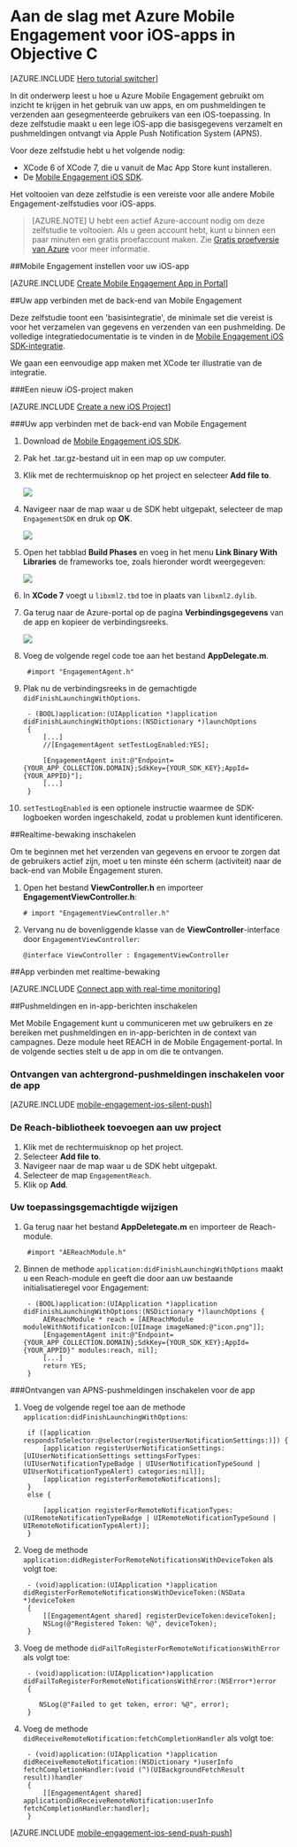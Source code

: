 <properties
    pageTitle="Aan de slag met Azure Mobile Engagement voor iOS in Objective C"
    description="Informatie over het gebruik van Azure Mobile Engagement met analyses en pushmeldingen voor iOS-apps."
    services="mobile-engagement"
    documentationCenter="ios"
    authors="piyushjo"
    manager="dwrede"
    editor="" />

<tags
    ms.service="mobile-engagement"
    ms.workload="mobile"
    ms.tgt_pltfrm="mobile-ios"
    ms.devlang="objective-c"
    ms.topic="hero-article"
    ms.date="05/03/2016"
    ms.author="piyushjo" />

# Aan de slag met Azure Mobile Engagement voor iOS-apps in Objective C

[AZURE.INCLUDE [Hero tutorial switcher](../../includes/mobile-engagement-hero-tutorial-switcher.md)]

In dit onderwerp leest u hoe u Azure Mobile Engagement gebruikt om inzicht te krijgen in het gebruik van uw apps, en om pushmeldingen te verzenden aan gesegmenteerde gebruikers van een iOS-toepassing.
In deze zelfstudie maakt u een lege iOS-app die basisgegevens verzamelt en pushmeldingen ontvangt via Apple Push Notification System (APNS).

Voor deze zelfstudie hebt u het volgende nodig:

+ XCode 6 of XCode 7, die u vanuit de Mac App Store kunt installeren.
+ De [Mobile Engagement iOS SDK].

Het voltooien van deze zelfstudie is een vereiste voor alle andere Mobile Engagement-zelfstudies voor iOS-apps.

> [AZURE.NOTE] U hebt een actief Azure-account nodig om deze zelfstudie te voltooien. Als u geen account hebt, kunt u binnen een paar minuten een gratis proefaccount maken. Zie [Gratis proefversie van Azure](https://azure.microsoft.com/pricing/free-trial/?WT.mc_id=A0E0E5C02&amp;returnurl=http%3A%2F%2Fazure.microsoft.com%2Fen-us%2Fdocumentation%2Farticles%2Fmobile-engagement-ios-get-started) voor meer informatie.

##<a id="setup-azme"></a>Mobile Engagement instellen voor uw iOS-app

[AZURE.INCLUDE [Create Mobile Engagement App in Portal](../../includes/mobile-engagement-create-app-in-portal.md)]

##<a id="connecting-app"></a>Uw app verbinden met de back-end van Mobile Engagement

Deze zelfstudie toont een 'basisintegratie', de minimale set die vereist is voor het verzamelen van gegevens en verzenden van een pushmelding. De volledige integratiedocumentatie is te vinden in de [Mobile Engagement iOS SDK-integratie](mobile-engagement-ios-sdk-overview.md).

We gaan een eenvoudige app maken met XCode ter illustratie van de integratie.

###Een nieuw iOS-project maken

[AZURE.INCLUDE [Create a new iOS Project](../../includes/mobile-engagement-create-new-ios-app.md)]

###Uw app verbinden met de back-end van Mobile Engagement

1. Download de [Mobile Engagement iOS SDK].
2. Pak het .tar.gz-bestand uit in een map op uw computer.
3. Klik met de rechtermuisknop op het project en selecteer **Add file to**.

    ![][1]

4. Navigeer naar de map waar u de SDK hebt uitgepakt, selecteer de map `EngagementSDK` en druk op **OK**.

    ![][2]

5. Open het tabblad **Build Phases** en voeg in het menu **Link Binary With Libraries** de frameworks toe, zoals hieronder wordt weergegeven:

    ![][3]

6. In **XCode 7** voegt u `libxml2.tbd` toe in plaats van `libxml2.dylib`.

7. Ga terug naar de Azure-portal op de pagina **Verbindingsgegevens** van de app en kopieer de verbindingsreeks.

    ![][4]

8. Voeg de volgende regel code toe aan het bestand **AppDelegate.m**.

        #import "EngagementAgent.h"

9. Plak nu de verbindingsreeks in de gemachtigde `didFinishLaunchingWithOptions`.

        - (BOOL)application:(UIApplication *)application didFinishLaunchingWithOptions:(NSDictionary *)launchOptions
        {
            [...]
            //[EngagementAgent setTestLogEnabled:YES];
   
            [EngagementAgent init:@"Endpoint={YOUR_APP_COLLECTION.DOMAIN};SdkKey={YOUR_SDK_KEY};AppId={YOUR_APPID}"];
            [...]
        }

10. `setTestLogEnabled` is een optionele instructie waarmee de SDK-logboeken worden ingeschakeld, zodat u problemen kunt identificeren. 

##<a id="monitor"></a>Realtime-bewaking inschakelen

Om te beginnen met het verzenden van gegevens en ervoor te zorgen dat de gebruikers actief zijn, moet u ten minste één scherm (activiteit) naar de back-end van Mobile Engagement sturen.

1. Open het bestand **ViewController.h** en importeer **EngagementViewController.h**:

    `# import "EngagementViewController.h"`

2. Vervang nu de bovenliggende klasse van de **ViewController**-interface door `EngagementViewController`:

    `@interface ViewController : EngagementViewController`

##<a id="monitor"></a>App verbinden met realtime-bewaking

[AZURE.INCLUDE [Connect app with real-time monitoring](../../includes/mobile-engagement-connect-app-with-monitor.md)]

##<a id="integrate-push"></a>Pushmeldingen en in-app-berichten inschakelen

Met Mobile Engagement kunt u communiceren met uw gebruikers en ze bereiken met pushmeldingen en in-app-berichten in de context van campagnes. Deze module heet REACH in de Mobile Engagement-portal.
In de volgende secties stelt u de app in om die te ontvangen.

### Ontvangen van achtergrond-pushmeldingen inschakelen voor de app

[AZURE.INCLUDE [mobile-engagement-ios-silent-push](../../includes/mobile-engagement-ios-silent-push.md)]  

### De Reach-bibliotheek toevoegen aan uw project

1. Klik met de rechtermuisknop op het project.
2. Selecteer **Add file to**.
3. Navigeer naar de map waar u de SDK hebt uitgepakt.
4. Selecteer de map `EngagementReach`.
5. Klik op **Add**.

### Uw toepassingsgemachtigde wijzigen

1. Ga terug naar het bestand **AppDeletegate.m** en importeer de Reach-module.

        #import "AEReachModule.h"

2. Binnen de methode `application:didFinishLaunchingWithOptions` maakt u een Reach-module en geeft die door aan uw bestaande initialisatieregel voor Engagement:

        - (BOOL)application:(UIApplication *)application didFinishLaunchingWithOptions:(NSDictionary *)launchOptions {
            AEReachModule * reach = [AEReachModule moduleWithNotificationIcon:[UIImage imageNamed:@"icon.png"]];
            [EngagementAgent init:@"Endpoint={YOUR_APP_COLLECTION.DOMAIN};SdkKey={YOUR_SDK_KEY};AppId={YOUR_APPID}" modules:reach, nil];
            [...]
            return YES;
        }

###Ontvangen van APNS-pushmeldingen inschakelen voor de app

1. Voeg de volgende regel toe aan de methode `application:didFinishLaunchingWithOptions`:

        if ([application respondsToSelector:@selector(registerUserNotificationSettings:)]) {
            [application registerUserNotificationSettings:[UIUserNotificationSettings settingsForTypes:(UIUserNotificationTypeBadge | UIUserNotificationTypeSound | UIUserNotificationTypeAlert) categories:nil]];
            [application registerForRemoteNotifications];
        }
        else {

            [application registerForRemoteNotificationTypes:(UIRemoteNotificationTypeBadge | UIRemoteNotificationTypeSound | UIRemoteNotificationTypeAlert)];
        }

2. Voeg de methode `application:didRegisterForRemoteNotificationsWithDeviceToken` als volgt toe:

        - (void)application:(UIApplication *)application didRegisterForRemoteNotificationsWithDeviceToken:(NSData *)deviceToken
        {
            [[EngagementAgent shared] registerDeviceToken:deviceToken];
            NSLog(@"Registered Token: %@", deviceToken);
        }

3. Voeg de methode `didFailToRegisterForRemoteNotificationsWithError` als volgt toe:

        - (void)application:(UIApplication*)application didFailToRegisterForRemoteNotificationsWithError:(NSError*)error
        {
           
           NSLog(@"Failed to get token, error: %@", error);
        }

4. Voeg de methode `didReceiveRemoteNotification:fetchCompletionHandler` als volgt toe:

        - (void)application:(UIApplication *)application didReceiveRemoteNotification:(NSDictionary *)userInfo fetchCompletionHandler:(void (^)(UIBackgroundFetchResult result))handler
        {
            [[EngagementAgent shared] applicationDidReceiveRemoteNotification:userInfo fetchCompletionHandler:handler];
        }

[AZURE.INCLUDE [mobile-engagement-ios-send-push-push](../../includes/mobile-engagement-ios-send-push.md)]

<!-- URLs. -->
[Mobile Engagement iOS SDK]: http://aka.ms/qk2rnj

<!-- Images. -->
[1]: ./media/mobile-engagement-ios-get-started/xcode-add-files.png
[2]: ./media/mobile-engagement-ios-get-started/xcode-select-engagement-sdk.png
[3]: ./media/mobile-engagement-ios-get-started/xcode-build-phases.png
[4]: ./media/mobile-engagement-ios-get-started/app-connection-info-page.png




<!--HONumber=Jun16_HO2-->


